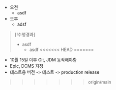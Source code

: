 - 오전
	- asdf
- 오후
	- adsf

>[!수행경과]
>- asdf
>	- asdf
<<<<<<< HEAD
=======

- 10월 15일 이후 Git, JDM 동작해야함
- Epic, DCMS 지정
- 테스트용 버전 -> 테스트 -> production release
>>>>>>> origin/main
